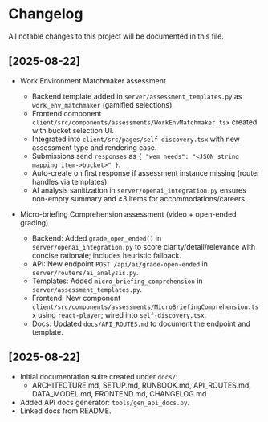 # Changelog

All notable changes to this project will be documented in this file.

## [2025-08-22]
- Work Environment Matchmaker assessment
  - Backend template added in `server/assessment_templates.py` as `work_env_matchmaker` (gamified selections).
  - Frontend component `client/src/components/assessments/WorkEnvMatchmaker.tsx` created with bucket selection UI.
  - Integrated into `client/src/pages/self-discovery.tsx` with new assessment type and rendering case.
  - Submissions send `responses` as `{ "wem_needs": "<JSON string mapping item->bucket>" }`.
  - Auto-create on first response if assessment instance missing (router handles via templates).
  - AI analysis sanitization in `server/openai_integration.py` ensures non-empty summary and ≥3 items for accommodations/careers.

- Micro-briefing Comprehension assessment (video + open-ended grading)
  - Backend: Added `grade_open_ended()` in `server/openai_integration.py` to score clarity/detail/relevance with concise rationale; includes heuristic fallback.
  - API: New endpoint `POST /api/ai/grade-open-ended` in `server/routers/ai_analysis.py`.
  - Templates: Added `micro_briefing_comprehension` in `server/assessment_templates.py`.
  - Frontend: New component `client/src/components/assessments/MicroBriefingComprehension.tsx` using `react-player`; wired into `self-discovery.tsx`.
  - Docs: Updated `docs/API_ROUTES.md` to document the endpoint and template.

## [2025-08-22]
- Initial documentation suite created under `docs/`:
  - ARCHITECTURE.md, SETUP.md, RUNBOOK.md, API_ROUTES.md, DATA_MODEL.md, FRONTEND.md, CHANGELOG.md
- Added API docs generator: `tools/gen_api_docs.py`.
- Linked docs from README.
